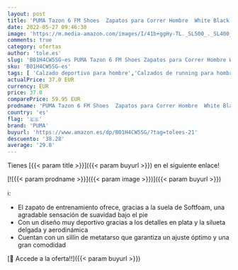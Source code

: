 ```yaml
---
layout: post
title: 'PUMA Tazon 6 FM Shoes  Zapatos para Correr Hombre  White Black Silver  42 EU'
date: 2022-05-27 09:46:38
image: 'https://m.media-amazon.com/images/I/41b+ggHy-TL._SL500_._SL400_.jpg'
comments: true
category: ofertas
author: 'tole.es'
slug: 'B01H4CW5SG-es PUMA Tazon 6 FM Shoes Zapatos para Correr Hombre White...'
sku: 'B01H4CW5SG-es'
tags: [ 'Calzado deportivo para hombre','Calzados de running para hombre','Zapatillas y calzado deportivo para hombre','Zapatos','Zapatos para hombre','Zapatos y complementos','puma','zapatos','🇪🇸', ]
actualPrice: 37.0 EUR
currency: EUR
price: 37.0
comparePrice: 59.95 EUR
prodname: 'PUMA Tazon 6 FM Shoes  Zapatos para Correr Hombre  White Black Silver  42 EU'
country: 'es'
flag: '🇪🇸'
brand: 'PUMA'
buyurl: 'https://www.amazon.es/dp/B01H4CW5SG/?tag=tolees-21'
descuento: '38.28'
average: '29.8'
---
```


Tienes [{{< param title >}}]({{< param buyurl >}}) en el siguiente enlace!

[![{{< param prodname >}}]({{< param image >}})]({{< param buyurl >}})

ℹ️:

- El zapato de entrenamiento ofrece, gracias a la suela de Softfoam, una agradable sensación de suavidad bajo el pie
- Con un diseño muy deportivo gracias a los detalles en plata y la silueta delgada y aerodinámica
- Cuentan con un sillín de metatarso que garantiza un ajuste óptimo y una gran comodidad

[🛒 Accede a la oferta!!]({{< param buyurl >}})
